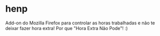 henp
====

Add-on do Mozilla Firefox para controlar as horas trabalhadas e não te deixar fazer hora extra! Por que "Hora Extra Não Pode"! :)
